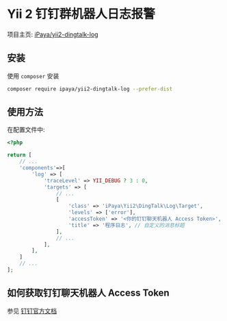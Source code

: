 # Yii 2 钉钉群机器人日志报警

项目主页: [iPaya/yii2-dingtalk-log](https://github.com/iPaya/yii2-dingtalk-log)

## 安装

使用 `composer` 安装

```bash
composer require ipaya/yii2-dingtalk-log --prefer-dist
```

## 使用方法

在配置文件中:

```php
<?php

return [
    // ...
    'components'=>[
        'log' => [
            'traceLevel' => YII_DEBUG ? 3 : 0,
            'targets' => [
                // ...
                [
                    'class' => 'iPaya\Yii2\DingTalk\Log\Target',
                    'levels' => ['error'],
                    'accessToken' => '<你的钉钉聊天机器人 Access Token>',
                    'title' => '程序日志', // 自定义的消息标题
                ],
                // ...
            ],
        ],
    ]
    // ...
];
```

## 如何获取钉钉聊天机器人 Access Token

参见 [钉钉官方文档](https://open-doc.dingtalk.com/docs/doc.htm?treeId=257&articleId=105735&docType=1)

